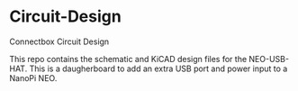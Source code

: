 # Circuit-Design
Connectbox Circuit Design

This repo contains the schematic and KiCAD design files for the NEO-USB-HAT.  This is a daugherboard to add an extra USB port and power input to a NanoPi NEO.
